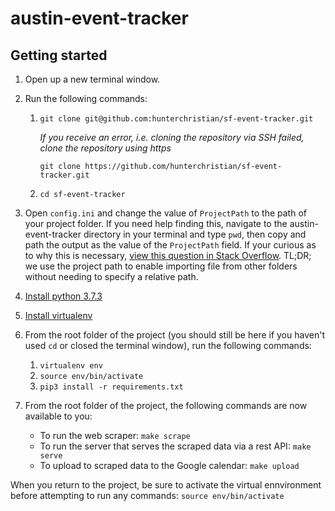# austin-event-tracker

## Getting started
1. Open up a new terminal window.
2. Run the following commands:

   1. `git clone git@github.com:hunterchristian/sf-event-tracker.git`

       _If you receive an error, i.e. cloning the repository via SSH failed, clone the repository using https_
      
       `git clone https://github.com/hunterchristian/sf-event-tracker.git`
   
   2. `cd sf-event-tracker`
3. Open `config.ini` and change the value of `ProjectPath` to the path of your project folder. If you need help finding this, navigate to the austin-event-tracker directory in your terminal and type `pwd`, then copy and path the output as the value of the `ProjectPath` field. If your curious as to why this is necessary, [view this question in Stack Overflow](https://stackoverflow.com/questions/4383571/importing-files-from-different-folder). TL;DR; we use the project path to enable importing file from other folders without needing to specify a relative path.
4. [Install python 3.7.3](https://www.python.org/downloads/release/python-373/)
5. [Install virtualenv](https://realpython.com/python-virtual-environments-a-primer/)
6. From the root folder of the project (you should still be here if you haven't used `cd` or closed the terminal window), run the following commands:

   1. `virtualenv env`
   2. `source env/bin/activate`
   3. `pip3 install -r requirements.txt` 

7. From the root folder of the project, the following commands are now available to you:

   * To run the web scraper: `make scrape`
   * To run the server that serves the scraped data via a rest API: `make serve`
   * To upload to scraped data to the Google calendar: `make upload`

When you return to the project, be sure to activate the virtual ennvironment before attempting to run any commands: `source env/bin/activate`
